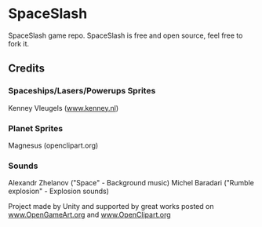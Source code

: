 # SpaceSlash
SpaceSlash game repo. SpaceSlash is free and open source, feel free to fork it.

## Credits
### Spaceships/Lasers/Powerups Sprites
Kenney Vleugels (www.kenney.nl)

### Planet Sprites
Magnesus (openclipart.org)

### Sounds
Alexandr Zhelanov ("Space" - Background music)
Michel Baradari ("Rumble explosion" - Explosion sounds)

Project made by Unity and supported by great works posted on 
www.OpenGameArt.org and www.OpenClipart.org
